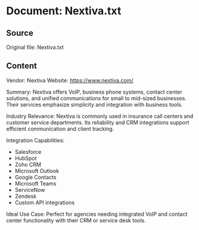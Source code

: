 # Document: Nextiva.txt

## Source
Original file: Nextiva.txt

## Content
Vendor: Nextiva
Website: https://www.nextiva.com/

Summary:
Nextiva offers VoIP, business phone systems, contact center solutions, and unified communications for small to mid-sized businesses. Their services emphasize simplicity and integration with business tools.

Industry Relevance:
Nextiva is commonly used in insurance call centers and customer service departments. Its reliability and CRM integrations support efficient communication and client tracking.

Integration Capabilities:
- Salesforce
- HubSpot
- Zoho CRM
- Microsoft Outlook
- Google Contacts
- Microsoft Teams
- ServiceNow
- Zendesk
- Custom API integrations

Ideal Use Case:
Perfect for agencies needing integrated VoIP and contact center functionality with their CRM or service desk tools.
